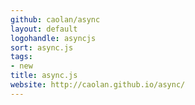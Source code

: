 ```yaml
---
github: caolan/async
layout: default
logohandle: asyncjs
sort: async.js
tags:
- new
title: async.js
website: http://caolan.github.io/async/
---
```

